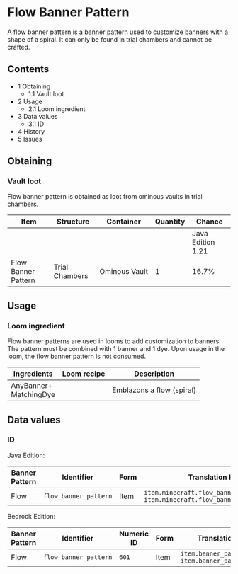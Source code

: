 # Flow Banner Pattern
A flow banner pattern is a banner pattern used to customize banners with a shape of a spiral. It can only be found in trial chambers and cannot be crafted.

## Contents
- 1 Obtaining
	- 1.1 Vault loot
- 2 Usage
	- 2.1 Loom ingredient
- 3 Data values
	- 3.1 ID
- 4 History
- 5 Issues

## Obtaining
### Vault loot
Flow banner pattern is obtained as loot from ominous vaults in trial chambers.

| Item                | Structure      | Container     | Quantity | Chance            |
|---------------------|----------------|---------------|----------|-------------------|
|                     |                |               |          | Java Edition 1.21 |
| Flow Banner Pattern | Trial Chambers | Ominous Vault | 1        | 16.7%             |

## Usage
### Loom ingredient
Flow banner patterns are used in looms to add customization to banners. The pattern must be combined with 1 banner and 1 dye. Upon usage in the loom, the flow banner pattern is not consumed.

| Ingredients                | Loom recipe | Description               |
|----------------------------|-------------|---------------------------|
| AnyBanner+<br/>MatchingDye |             | Emblazons a flow (spiral) |

## Data values
### ID
Java Edition:

| Banner Pattern | Identifier            | Form | Translation key                                                                    |
|----------------|-----------------------|------|------------------------------------------------------------------------------------|
| Flow           | `flow_banner_pattern` | Item | `item.minecraft.flow_banner_pattern`<br/>`item.minecraft.flow_banner_pattern.desc` |

Bedrock Edition:

| Banner Pattern | Identifier            | Numeric ID | Form | Translation key                                           |
|----------------|-----------------------|------------|------|-----------------------------------------------------------|
| Flow           | `flow_banner_pattern` | `601`      | Item | `item.banner_pattern.name`<br/>`item.banner_pattern.flow` |

